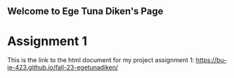 ## Welcome to Ege Tuna Diken's Page

# Assignment 1

This is the link to the html document for my project assignment 1: https://bu-ie-423.github.io/fall-23-egetunadiken/